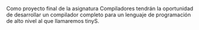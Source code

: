Como proyecto final de la asignatura Compiladores tendrán la oportunidad de desarrollar un compilador completo para un lenguaje de programación de alto nivel al que llamaremos tinyS.
